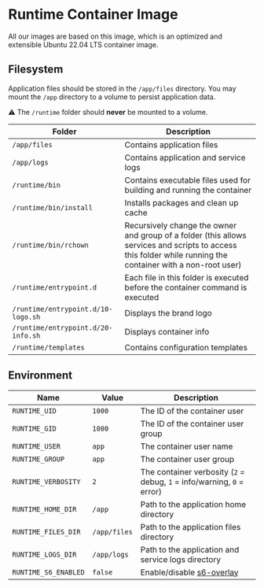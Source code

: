 # Runtime Container Image

All our images are based on this image, which is an optimized and extensible Ubuntu 22.04 LTS container image.

## Filesystem

Application files should be stored in the `/app/files` directory. You may mount the `/app` directory to a volume to
persist application data.

⚠️ The `/runtime` folder should **never** be mounted to a volume.

| Folder                             | Description                                                                                                                                                  |
|------------------------------------|--------------------------------------------------------------------------------------------------------------------------------------------------------------|
| `/app/files`                       | Contains application files                                                                                                                               |
| `/app/logs`                        | Contains application and service logs                                                                                                                    |
| `/runtime/bin`                     | Contains executable files used for building and running the container                                                                                        |
| `/runtime/bin/install`             | Installs packages and clean up cache                                                                                                                         |
| `/runtime/bin/rchown`              | Recursively change the owner and group of a folder (this allows services and scripts to access this folder while running the container with a non-root user) |
| `/runtime/entrypoint.d`            | Each file in this folder is executed before the container command is executed                                                                                |
| `/runtime/entrypoint.d/10-logo.sh` | Displays the brand logo                                                                                                                                      |
| `/runtime/entrypoint.d/20-info.sh` | Displays container info                                                                                                                                      |
| `/runtime/templates`               | Contains configuration templates                                                                                                                             |

## Environment

| Name                 | Value        | Description                                                                |
|----------------------|--------------|----------------------------------------------------------------------------|
| `RUNTIME_UID`        | `1000`       | The ID of the container user                                               |
| `RUNTIME_GID`        | `1000`       | The ID of the container user group                                         |
| `RUNTIME_USER`       | `app`        | The container user name                                                    |
| `RUNTIME_GROUP`      | `app`        | The container user group                                                   |
| `RUNTIME_VERBOSITY`  | `2`          | The container verbosity (`2` = debug, `1` = info/warning, `0` = error)     |
| `RUNTIME_HOME_DIR`   | `/app`       | Path to the application home directory                                     |
| `RUNTIME_FILES_DIR`  | `/app/files` | Path to the application files directory                                    |
| `RUNTIME_LOGS_DIR`   | `/app/logs`  | Path to the application and service logs directory                         |
| `RUNTIME_S6_ENABLED` | `false`      | Enable/disable [s6-overlay](https://github.com/just-containers/s6-overlay) |
